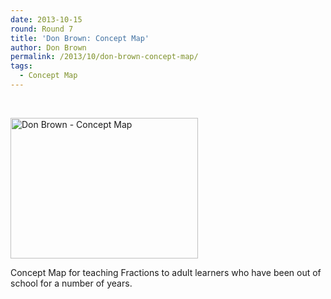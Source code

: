 ```yaml
---
date: 2013-10-15
round: Round 7
title: 'Don Brown: Concept Map'
author: Don Brown
permalink: /2013/10/don-brown-concept-map/
tags:
  - Concept Map
---
```

&nbsp;

[<img class="alignnone size-medium wp-image-4750" alt="Don Brown - Concept Map" src="http://files.software-carpentry.org/training-course/2013/10/Don-Brown-Concept-Map-300x225.jpg" width="300" height="225" />][1]

Concept Map for teaching Fractions to adult learners who have been out of school for a number of years.

&nbsp;

 [1]: http://files.software-carpentry.org/training-course/2013/10/Don-Brown-Concept-Map.jpg
